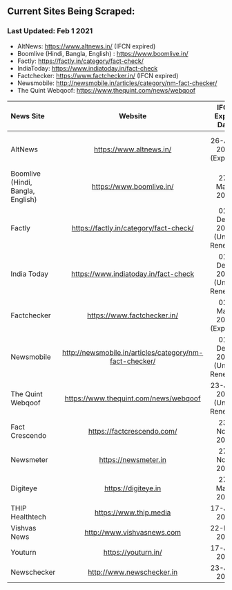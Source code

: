 ## Current Sites Being Scraped:

### Last Updated: Feb 1 2021

* AltNews: https://www.altnews.in/  (IFCN expired)
* Boomlive (Hindi, Bangla, English) : https://www.boomlive.in/
* Factly: https://factly.in/category/fact-check/
* IndiaToday: https://www.indiatoday.in/fact-check
* Factchecker: https://www.factchecker.in/  (IFCN expired)
* Newsmobile: http://newsmobile.in/articles/category/nm-fact-checker/
* The Quint Webqoof: https://www.thequint.com/news/webqoof 



 News Site              | Website                                        | IFCN Expiry Date       |License Terms            |
| :-------------------- | :-------------------------------------------:  | :--------------------: |:-----------------------:|
|  AltNews                          | https://www.altnews.in/                | 26-Apr-2020 (Expired) | Attribution 3.0 Unported (CC BY 3.0)|
| Boomlive (Hindi, Bangla, English) | https://www.boomlive.in/               | 27-May-2021   |   Unclear |
|  Factly                           | https://factly.in/category/fact-check/ | 01-Dec-2020 (Under Renewal)  | CC Attribution 4.0 International License|
|  India Today                      | https://www.indiatoday.in/fact-check   | 01-Dec-2020 (Under Renewal)   | Unclear  |
|  Factchecker                      | https://www.factchecker.in/            | 01-Mar-2020 (Expired) | Unclear  |
|  Newsmobile                       | http://newsmobile.in/articles/category/nm-fact-checker/  | 01-Dec-2020 (Under Renewal) | Unclear  |
|  The Quint Webqoof                | https://www.thequint.com/news/webqoof  | 23-Jan-2021 (Under Renewal)| Unclear  |
|  Fact Crescendo                   | https://factcrescendo.com/             | 23-Nov-2021     |          |
|  Newsmeter                        | https://newsmeter.in                   | 27-Nov-2021     |          |
|  Digiteye                         | https://digiteye.in                    | 27-May-2021     |          |
|  THIP Healthtech                  | https://www.thip.media                 | 17-Jun-2021     |          |
|  Vishvas News                     | http://www.vishvasnews.com             | 22-Feb-2021     |          |
|  Youturn                          | https://youturn.in/                    | 17-Jun-2021     |          |
|  Newschecker                      | http://www.newschecker.in              | 23-Jan-2020     |          |

